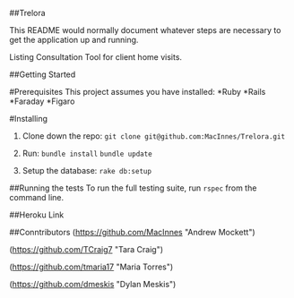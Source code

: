 ##Trelora 

This README would normally document whatever steps are necessary to get the
application up and running.

Listing Consultation Tool for client home visits. 

##Getting Started 

#Prerequisites
 This project assumes you have installed: 
 *Ruby
 *Rails
 *Faraday
 *Figaro


#Installing

1. Clone down the repo:
   `git clone git@github.com:MacInnes/Trelora.git`
2. Run: 
  `bundle install`
  `bundle update`
  
3. Setup the database: 
   `rake db:setup`



##Running the tests
To run the full testing suite, run `rspec` from the command line. 

##Heroku Link


##Conntributors
(https://github.com/MacInnes "Andrew Mockett")

(https://github.com/TCraig7 "Tara Craig")

(https://github.com/tmaria17 "Maria Torres")

(https://github.com/dmeskis "Dylan Meskis")

